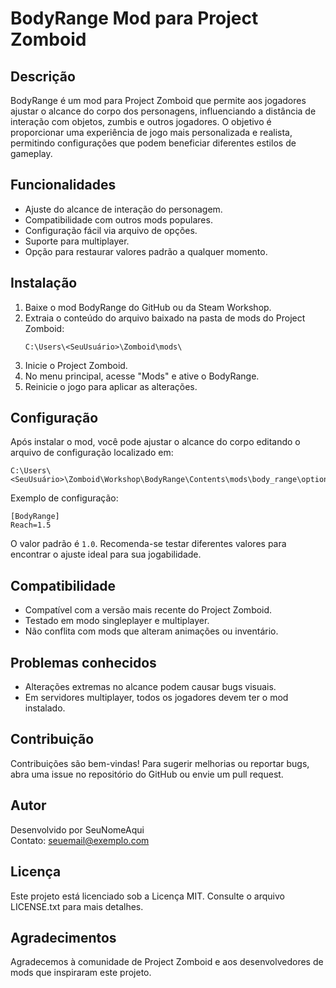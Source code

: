 BodyRange Mod para Project Zomboid
==================================

Descrição
---------
BodyRange é um mod para Project Zomboid que permite aos jogadores ajustar o alcance do corpo dos personagens, influenciando a distância de interação com objetos, zumbis e outros jogadores. O objetivo é proporcionar uma experiência de jogo mais personalizada e realista, permitindo configurações que podem beneficiar diferentes estilos de gameplay.

Funcionalidades
---------------
- Ajuste do alcance de interação do personagem.
- Compatibilidade com outros mods populares.
- Configuração fácil via arquivo de opções.
- Suporte para multiplayer.
- Opção para restaurar valores padrão a qualquer momento.

Instalação
----------
1. Baixe o mod BodyRange do GitHub ou da Steam Workshop.
2. Extraia o conteúdo do arquivo baixado na pasta de mods do Project Zomboid:
   ```
   C:\Users\<SeuUsuário>\Zomboid\mods\
   ```
3. Inicie o Project Zomboid.
4. No menu principal, acesse "Mods" e ative o BodyRange.
5. Reinicie o jogo para aplicar as alterações.

Configuração
------------
Após instalar o mod, você pode ajustar o alcance do corpo editando o arquivo de configuração localizado em:
```
C:\Users\<SeuUsuário>\Zomboid\Workshop\BodyRange\Contents\mods\body_range\options.ini
```
Exemplo de configuração:
```
[BodyRange]
Reach=1.5
```
O valor padrão é `1.0`. Recomenda-se testar diferentes valores para encontrar o ajuste ideal para sua jogabilidade.

Compatibilidade
---------------
- Compatível com a versão mais recente do Project Zomboid.
- Testado em modo singleplayer e multiplayer.
- Não conflita com mods que alteram animações ou inventário.

Problemas conhecidos
--------------------
- Alterações extremas no alcance podem causar bugs visuais.
- Em servidores multiplayer, todos os jogadores devem ter o mod instalado.

Contribuição
------------
Contribuições são bem-vindas! Para sugerir melhorias ou reportar bugs, abra uma issue no repositório do GitHub ou envie um pull request.

Autor
-----
Desenvolvido por SeuNomeAqui  
Contato: seuemail@exemplo.com

Licença
-------
Este projeto está licenciado sob a Licença MIT. Consulte o arquivo LICENSE.txt para mais detalhes.

Agradecimentos
--------------
Agradecemos à comunidade de Project Zomboid e aos desenvolvedores de mods que inspiraram este projeto.
